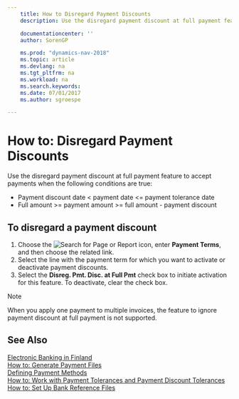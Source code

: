 ```yaml
---
    title: How to Disregard Payment Discounts
    description: Use the disregard payment discount at full payment feature to accept payments when certain conditions are true.

    documentationcenter: ''
    author: SorenGP

    ms.prod: "dynamics-nav-2018"
    ms.topic: article
    ms.devlang: na
    ms.tgt_pltfrm: na
    ms.workload: na
    ms.search.keywords:
    ms.date: 07/01/2017
    ms.author: sgroespe

---
```

# How to: Disregard Payment Discounts
Use the disregard payment discount at full payment feature to accept payments when the following conditions are true:  

- Payment discount date < payment date <= payment tolerance date  
- Full amount >= payment amount >= full amount - payment discount  

## To disregard a payment discount  

1.  Choose the ![Search for Page or Report](../../media/ui-search/search_small.png "Search for Page or Report icon") icon, enter **Payment Terms**, and then choose the related link.  
2.  Select the line with the payment term for which you want to activate or deactivate payment discounts.  
3.  Select the **Disreg. Pmt. Disc. at Full Pmt** check box to initiate activation for this feature. To deactivate, clear the check box.  

> [!NOTE]  
>  When you apply one payment to multiple invoices, the feature to ignore payment discount at full payment is not supported.  

## See Also  
[Electronic Banking in Finland](electronic-banking-in-finland.md)   
[How to: Generate Payment Files](how-to-generate-payment-files.md)   
[Defining Payment Methods](../../finance-payment-methods.md)  
[How to: Work with Payment Tolerances and Payment Discount Tolerances](../../finance-payment-tolerance-and-payment-discount-tolerance.md)     
[How to: Set Up Bank Reference Files](how-to-set-up-bank-reference-files.md)
